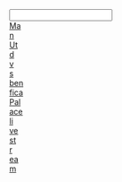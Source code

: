  <article></article><input data="dot"><a href="https://tinyurl.com/ycjhckuy"><article>Ma</article><article>n </article><article>Ut</article><article>d </article><article>v</article><article>s </article><article>ben</article><article>fica </article><article>Pal</article><article>ace </article><article>li</article><article>ve</article><article> st</article><article>r</article><article>ea</article>m</a></input>
